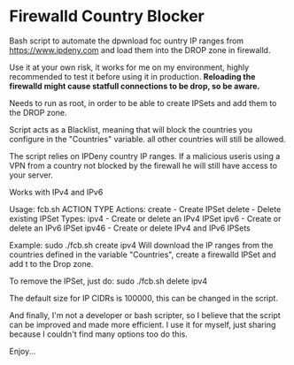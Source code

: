 # Firewalld Country Blocker

Bash script to automate the dpwnload foc ountry IP ranges from https://www.ipdeny.com and load them into the DROP zone in firewalld.

Use it at your own risk, it works for me on my environment, highly recommended to test it before using it in production.
**Reloading the firewalld might cause statfull connections to be drop, so be aware.**

Needs to run as root, in order to be able to create IPSets and add them to the DROP zone.

Script acts as a Blacklist, meaning that will block the countries you configure in the "Countries" variable. all other countries will still be allowed.

The script relies on IPDeny country IP ranges. If a malicious useris using a VPN from a country not blocked by the firewall he will still have access to your server.

Works with IPv4 and IPv6

Usage: fcb.sh ACTION TYPE
Actions:
        create - Create IPSet
        delete - Delete existing IPSet
Types:
        ipv4 - Create or delete an IPv4 IPSet
        ipv6 - Create or delete an IPv6 IPSet
        ipv46 - Create or delete IPv4 and IPv6 IPSets

Example: sudo ./fcb.sh create ipv4
Will download the IP ranges from the countries defined in the variable "Countries", create a firewalld IPSet and add t to the Drop zone.

To remove the IPSet, just do: sudo ./fcb.sh delete ipv4

The default size for IP CIDRs is 100000, this can be changed in the script.

And finally, I'm not a developer or bash scripter, so I believe that the script can be improved and made more efficient.
I use it for myself, just sharing because I couldn't find many options too do this.

Enjoy...
